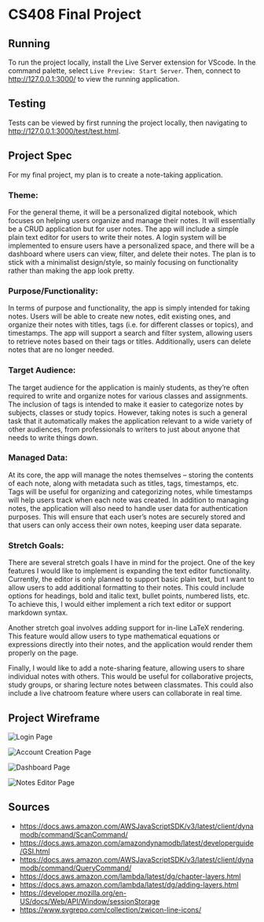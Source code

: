 # CS408 Final Project

## Running
To run the project locally, install the Live Server extension for VScode. In the
command palette, select `Live Preview: Start Server`. Then, connect to
http://127.0.0.1:3000/ to view the running application.

## Testing
Tests can be viewed by first running the project locally, then navigating to
http://127.0.0.1:3000/test/test.html.

## Project Spec

For my final project, my plan is to create a note-taking application.

### Theme:

For the general theme, it will be a personalized digital notebook, which focuses on helping users organize and manage their notes. It will essentially be a CRUD application but for user notes. The app will include a simple plain text editor for users to write their notes. A login system will be implemented to ensure users have a personalized space, and there will be a dashboard where users can view, filter, and delete their notes. The plan is to stick with a minimalist design/style, so mainly focusing on functionality rather than making the app look pretty.

### Purpose/Functionality:

In terms of purpose and functionality, the app is simply intended for taking notes. Users will be able to create new notes, edit existing ones, and organize their notes with titles, tags (i.e. for different classes or topics), and timestamps. The app will support a search and filter system, allowing users to retrieve notes based on their tags or titles. Additionally, users can delete notes that are no longer needed.

### Target Audience:

The target audience for the application is mainly students, as they’re often required to write and organize notes for various classes and assignments. The inclusion of tags is intended to make it easier to categorize notes by subjects, classes or study topics. However, taking notes is such a general task that it automatically makes the application relevant to a wide variety of other audiences, from professionals to writers to just about anyone that needs to write things down.

### Managed Data:

At its core, the app will manage the notes themselves – storing the contents of each note, along with metadata such as titles, tags, timestamps, etc. Tags will be useful for organizing and categorizing notes, while timestamps will help users track when each note was created. In addition to managing notes, the application will also need to handle user data for authentication purposes. This will ensure that each user’s notes are securely stored and that users can only access their own notes, keeping user data separate.

### Stretch Goals:

There are several stretch goals I have in mind for the project. One of the key features I would like to implement is expanding the text editor functionality. Currently, the editor is only planned to support basic plain text, but I want to allow users to add additional formatting to their notes. This could include options for headings, bold and italic text, bullet points, numbered lists, etc. To achieve this, I would either implement a rich text editor or support markdown syntax. 

Another stretch goal involves adding support for in-line LaTeX rendering. This feature would allow users to type mathematical equations or expressions directly into their notes, and the application would render them properly on the page.

Finally, I would like to add a note-sharing feature, allowing users to share individual notes with others. This would be useful for collaborative projects, study groups, or sharing lecture notes between classmates. This could also include a live chatroom feature where users can collaborate in real time.


## Project Wireframe

![Login Page](login.png)

![Account Creation Page](create.png)

![Dashboard Page](dashboard.png)

![Notes Editor Page](editor.png)

## Sources

- https://docs.aws.amazon.com/AWSJavaScriptSDK/v3/latest/client/dynamodb/command/ScanCommand/
- https://docs.aws.amazon.com/amazondynamodb/latest/developerguide/GSI.html
- https://docs.aws.amazon.com/AWSJavaScriptSDK/v3/latest/client/dynamodb/command/QueryCommand/
- https://docs.aws.amazon.com/lambda/latest/dg/chapter-layers.html
- https://docs.aws.amazon.com/lambda/latest/dg/adding-layers.html
- https://developer.mozilla.org/en-US/docs/Web/API/Window/sessionStorage
- https://www.svgrepo.com/collection/zwicon-line-icons/